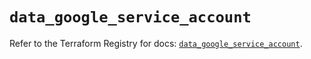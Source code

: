 # `data_google_service_account`

Refer to the Terraform Registry for docs: [`data_google_service_account`](https://registry.terraform.io/providers/hashicorp/google/5.40.0/docs/data-sources/service_account).
